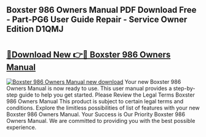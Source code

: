 ## Boxster 986 Owners Manual PDF Download Free - Part-PG6 User Guide Repair - Service Owner Edition D1QMJ

# <h2><a href="http://cf10178.oget.top/?id=Boxster+986+Owners+Manual">🔗Download New 👉🔴 Boxster 986 Owners Manual</a></h2>

[![Boxster 986 Owners Manual new download](https://i.imgur.com/5g1atiW.png)](http://cf10178.oget.top/?id=Boxster+986+Owners+Manual)
Your new Boxster 986 Owners Manual is now ready to use. This user manual provides a step-by-step guide to help you get started. Please Review the Legal Terms Boxster 986 Owners Manual This product is subject to certain legal terms and conditions. Explore the limitless possibilities of list of features with your new Boxster 986 Owners Manual. Your Success is Our Priority Boxster 986 Owners Manual. We are committed to providing you with the best possible experience.
